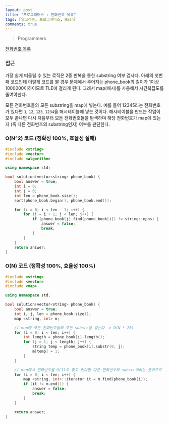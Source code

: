 ```yaml
---
layout: post
title: "프로그래머스 : 전화번호 목록"
tags: [알고리즘, 프로그래머스, Hash]
comments: true
---
```


> Programmers  

[전화번호 목록](https://programmers.co.kr/learn/courses/30/lessons/42577)  

### 접근  
가장 쉽게 떠올릴 수 있는 로직은 2중 반복을 통한 substring 여부 검사다. 아래의 첫번째 코드인데 이렇게 코드를 짤 경우 문제에서 주어지는 phone_book의 길이가 1이상 1000000이하이므로 TLE에 걸리게 된다. 그래서 map(해시)를 사용해서 시간복잡도를 줄여야한다.  

모든 전화번호들의 모든 substring을 map에 넣는다. 예를 들어 12345라는 전화번호가 있다면 ```1```, ```12```, ```123```, ```1234```을 해시테이블에 넣는 것이다. 해시테이블을 만드는 작업이 모두 끝나면 다시 처음부터 모든 전화번호들을 탐색하며 해당 전화번호가 map에 있는지 (즉 다른 전화번호의 substring인지) 여부를 판단한다.  

### O(N^2) 코드 (정확성 100%, 효율성 실패)  
~~~c++
#include <string>
#include <vector>
#include <algorithm>

using namespace std;

bool solution(vector<string> phone_book) {
    bool answer = true;
    int i = 0;
    int j = 0;
    int len = phone_book.size();
    sort(phone_book.begin(), phone_book.end());

    for (i = 0; i < len - 1; i++) {
        for (j = i + 1; j < len; j++) {
            if (phone_book[j].find(phone_book[i]) != string::npos) {
                answer = false;
                break;
            }
        }
    }
    return answer;
}
~~~

### O(N) 코드 (정확성 100%, 효율성 100%)  
~~~c++
#include <string>
#include <vector>
#include <map>

using namespace std;

bool solution(vector<string> phone_book) {
    bool answer = true;
    int i, j, len = phone_book.size();
    map <string, int> m;

    // map에 모든 전화번호들의 모든 substr을 넣는다 -> O(N * 20)
    for (i = 0; i < len; i++) {
        int length = phone_book[i].length();
        for (j = 1; j < length; j++) {
            string temp = phone_book[i].substr(0, j);
            m[temp] = 1;
        }
    }

    // map에서 전화번호를 O(1)로 찾고 있다면 다른 전화번호의 substr이라는 뜻이므로 false, break -> O(N)
    for (i = 0; i < len; i++) {
        map <string, int>::iterator it = m.find(phone_book[i]);
        if (it != m.end()) {
            answer = false;
            break;
        }
    }

    return answer;
}
~~~
